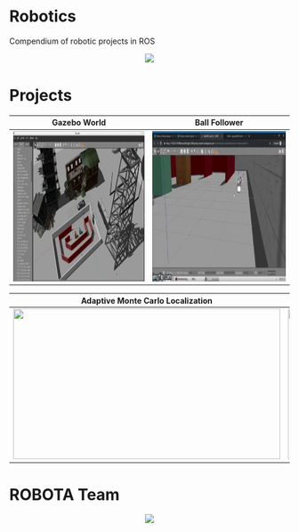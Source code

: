 # Robotics
Compendium of robotic projects in ROS

<p align="center"> 
    <img src="./README_images/robot.gif">
</p>


[//]: # (-------------------Reference List------------------------------)
[//]: # (Image Directory Paths)
[image1]: ./README_images/gazebo.gif
[image2]: ./README_images/ball_follower.gif
[image3]: ./README_images/AMCL.gif
[image4]: ./README_images/RTAB.gif

[//]: # (Repo URL Links)
[link1]: https://github.com/laygond/GazeboProject
[link2]: https://github.com/laygond/Ball-Follower-Robot
[link3]: https://github.com/laygond/Adaptive-Monte-Carlo-Localization
[link4]: https://github.com/laygond/GraphSLAM-RTABmap



# Projects

Gazebo World | Ball Follower 
:---:|:---:
<a href=https://github.com/laygond/GazeboProject> <img src="./README_images/gazebo.gif" width="480" height="270"> </a> | <a href=https://github.com/laygond/Ball-Follower-Robot> <img src="./README_images/ball_follower.gif" width="480" height="270"> </a> 


Adaptive Monte Carlo Localization | Graph SLAM RTAB map
:---:|:---:
<a href=https://github.com/laygond/Adaptive-Monte-Carlo-Localization> <img src="./README_images/AMCL.gif" width="480" height="270"> </a> | <a href=https://github.com/laygond/GraphSLAM-RTABmap> <img src="./README_images/RTAB.gif" width="480" height="270"> </a> 

# ROBOTA Team
<p align="center"> 
  <a href=https://www.instagram.com/caic.espol> 
    <img src="./README_images/robota_team.jpg">
  </a>
</p>
